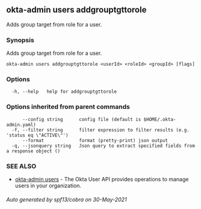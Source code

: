 ## okta-admin users addgrouptgttorole

Adds group target from role for a user.

### Synopsis

Adds group target from role for a user.

```
okta-admin users addgrouptgttorole <userId> <roleId> <groupId> [flags]
```

### Options

```
  -h, --help   help for addgrouptgttorole
```

### Options inherited from parent commands

```
      --config string      config file (default is $HOME/.okta-admin.yaml)
  -f, --filter string      filter expression to filter results (e.g. 'status eq \"ACTIVE\"')
      --format             format (pretty-print) json output
  -q, --jsonquery string   Json query to extract specified fields from a response object ()
```

### SEE ALSO

* [okta-admin users](okta-admin_users.md)	 - The Okta User API provides operations to manage users in your organization.

###### Auto generated by spf13/cobra on 30-May-2021
